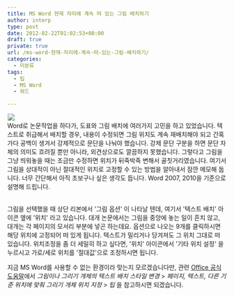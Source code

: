 ```yaml
---
title: MS Word 현재 자리에 계속 떠 있는 그림 배치하기
author: interp
type: post
date: 2012-02-22T01:02:53+00:00
draft: true
private: true
url: /ms-word-현재-자리에-계속-떠-있는-그림-배치하기/
categories:
  - 미분류
tags:
  - 팁
  - MS Word
  - 워드

---
```


  <img src="http://www.mswordhelp.com/uploads/2011/04/word-logo.png" align="left" hspace="1" /><br /> Word로 논문작업을 하다가, 도표와 그림 배치에 여러가지 고민을 하고 있었습니다. 텍스트로&nbsp;취급해서 배치할 경우, 내용이 수정되면 그림 위치도 계속 재배치해야 되고 간혹가다 공백이 생겨서 강제적으로 문단을 나눠야 했습니다. 강제 문단 구분을 하면 문단 자체의 의미도 흐려질 뿐만 아니라, 외견상으로도 깔끔하지 못했습니다.&nbsp;그렇다고 그림을 그냥 띄워놓을 때는 조금만 수정하면 위치가 뒤죽박죽 변해서 골칫거리였습니다.&nbsp;여기서 그림을 상대적이 아닌 절대적인 위치로 고정할 수 있는 방법을 알아내서 잠깐 메모해 둡니다. 너무 간단해서 아직 초보구나 싶은 생각도 듭니다. Word 2007, 2010을 기준으로 설명해 드립니다.



  <br /> 그림을 선택했을 때 상단 리본에서 '그림 옵션' 이 나타날 텐데, 여기서 '텍스트 배치' 아이콘 옆에 '위치' 라고 있습니다. 대개 논문에서는 그림을 중앙에 놓는 일이 흔치 않고, 대개는 각 페이지의 모서리 부분에 넣곤 하는데요. 옵션으로 나오는 9개를 클릭하시면 해당 위치에 고정되어 떠 있게 됩니다. 텍스트가 밀리거나 당겨져도 그 위치 그대로 떠 있습니다.&nbsp;위치조정을 좀 더 세밀히 하고 싶다면, '위치' 아이콘에서 '기타 위치 설정' 을 누르시고 가로/세로 위치를 '절대값'으로 조정하시면 됩니다. &nbsp;</p> 
  
  <p>
    지금 MS Word를 사용할 수 없는 환경이라 맞는지 모르겠습니다만, 관련&nbsp;<a href="http://office.microsoft.com/ko-kr/word-help/HP005189925.aspx" target="_blank" title="[http://office.microsoft.com/ko-kr/word-help/HP005189925.aspx]로 이동합니다." rel="noopener noreferrer">Office 공식 도움말</a>에서&nbsp;<i>그림이나 그리기 개체의 텍스트 배치 스타일 변경</i> > <i>페이지, 텍스트, 다른 기준 위치에 맞춰 그리기 개체 위치 지정</i> > <i>팁&nbsp;</i>을 참고하시면 되겠습니다.